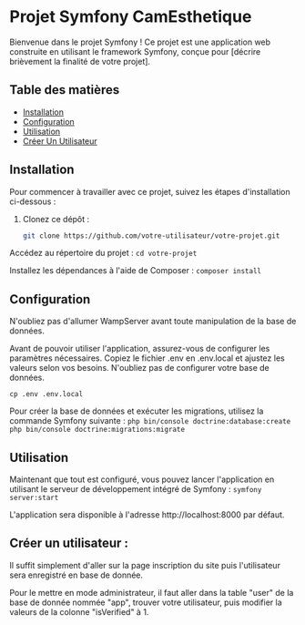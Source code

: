 # Projet Symfony CamEsthetique

Bienvenue dans le projet Symfony ! Ce projet est une application web construite en utilisant le framework Symfony, conçue pour [décrire brièvement la finalité de votre projet].

## Table des matières

- [Installation](#installation)
- [Configuration](#configuration)
- [Utilisation](#utilisation)
- [Créer Un Utilisateur](#créer-un-utilisateur-)

## Installation

Pour commencer à travailler avec ce projet, suivez les étapes d'installation ci-dessous :

1. Clonez ce dépôt :

   ```bash
   git clone https://github.com/votre-utilisateur/votre-projet.git
Accédez au répertoire du projet :
`cd votre-projet`

Installez les dépendances à l'aide de Composer :
`composer install`

## Configuration
N'oubliez pas d'allumer WampServer avant toute manipulation de la base de données.

Avant de pouvoir utiliser l'application, assurez-vous de configurer les paramètres nécessaires. Copiez le fichier .env en .env.local et ajustez les valeurs selon vos besoins. N'oubliez pas de configurer votre base de données.

`cp .env .env.local`

Pour créer la base de données et exécuter les migrations, utilisez la commande Symfony suivante :
`php bin/console doctrine:database:create`
`php bin/console doctrine:migrations:migrate`

## Utilisation

Maintenant que tout est configuré, vous pouvez lancer l'application en utilisant le serveur de développement intégré de Symfony :
`symfony server:start`

L'application sera disponible à l'adresse http://localhost:8000 par défaut.

## Créer un utilisateur :

Il suffit simplement d'aller sur la page inscription du site puis l'utilisateur sera enregistré en base de donnée.

Pour le mettre en mode administrateur, il faut aller dans la table "user" de la base de donnée nommée "app", trouver votre utilisateur, puis modifier la valeurs de la colonne "isVerified" à 1.